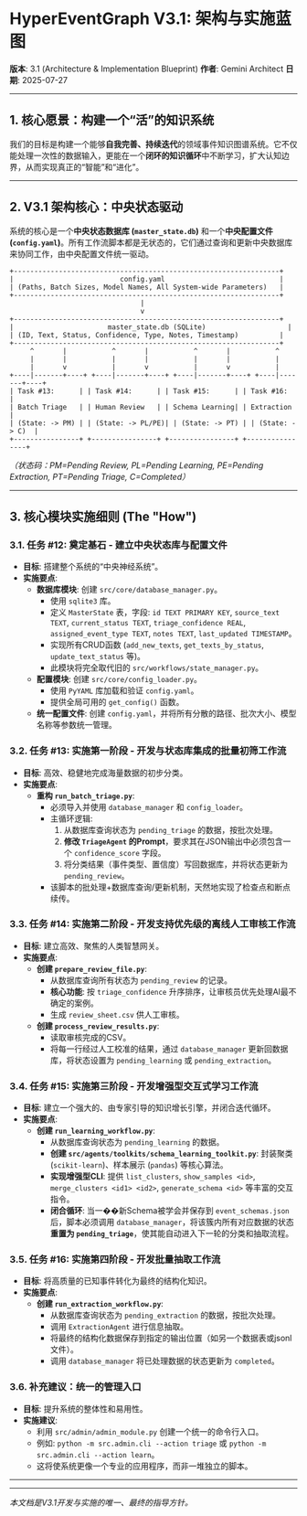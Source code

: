 # HyperEventGraph V3.1: 架构与实施蓝图

**版本**: 3.1 (Architecture & Implementation Blueprint)
**作者**: Gemini Architect
**日期**: 2025-07-27

---

## 1. 核心愿景：构建一个“活”的知识系统

我们的目标是构建一个能够**自我完善、持续迭代**的领域事件知识图谱系统。它不仅能处理一次性的数据输入，更能在一个**闭环的知识循环**中不断学习，扩大认知边界，从而实现真正的“智能”和“进化”。

---

## 2. V3.1 架构核心：中央状态驱动

系统的核心是一个**中央状态数据库 (`master_state.db`)** 和一个**中央配置文件 (`config.yaml`)**。所有工作流脚本都是无状态的，它们通过查询和更新中央数据库来协同工作，由中央配置文件统一驱动。

```
+-----------------------------------------------------------------+
|                          config.yaml                            |
| (Paths, Batch Sizes, Model Names, All System-wide Parameters)   |
+-----------------------------------------------------------------+
                                |
                                v
+-----------------------------------------------------------------+
|                       master_state.db (SQLite)                    |
| (ID, Text, Status, Confidence, Type, Notes, Timestamp)          |
+-----------------------------------------------------------------+
     ^       |           ^       |           ^       |           ^
     |       |           |       |           |       |           |
     |       v           |       v           |       v           |
+----|-------+----+ +----|-------+----+ +----|-------+----+ +----|-------+----+
| Task #13:      | | Task #14:      | | Task #15:      | | Task #16:      |
| Batch Triage   | | Human Review   | | Schema Learning| | Extraction     |
| (State: -> PM) | | (State: -> PL/PE)| | (State: -> PT) | | (State: -> C)  |
+----------------+ +----------------+ +----------------+ +----------------+
```
*（状态码：PM=Pending Review, PL=Pending Learning, PE=Pending Extraction, PT=Pending Triage, C=Completed）*

---

## 3. 核心模块实施细则 (The "How")

### 3.1. 任务 #12: 奠定基石 - 建立中央状态库与配置文件

- **目标**: 搭建整个系统的“中央神经系统”。
- **实施要点**:
  - **数据库模块**: 创建 `src/core/database_manager.py`。
    - 使用 `sqlite3` 库。
    - 定义 `MasterState` 表，字段: `id TEXT PRIMARY KEY`, `source_text TEXT`, `current_status TEXT`, `triage_confidence REAL`, `assigned_event_type TEXT`, `notes TEXT`, `last_updated TIMESTAMP`。
    - 实现所有CRUD函数 (`add_new_texts`, `get_texts_by_status`, `update_text_status` 等)。
    - 此模块将完全取代旧的 `src/workflows/state_manager.py`。
  - **配置模块**: 创建 `src/core/config_loader.py`。
    - 使用 `PyYAML` 库加载和验证 `config.yaml`。
    - 提供全局可用的 `get_config()` 函数。
  - **统一配置文件**: 创建 `config.yaml`，并将所有分散的路径、批次大小、模型名称等参数统一管理。

### 3.2. 任务 #13: 实施第一阶段 - 开发与状态库集成的批量初筛工作流

- **目标**: 高效、稳健地完成海量数据的初步分类。
- **实施要点**:
  - **重构 `run_batch_triage.py`**:
    - 必须导入并使用 `database_manager` 和 `config_loader`。
    - 主循环逻辑:
      1. 从数据库查询状态为 `pending_triage` 的数据，按批次处理。
      2. **修改 `TriageAgent` 的Prompt**，要求其在JSON输出中必须包含一个 `confidence_score` 字段。
      3. 将分类结果（事件类型、置信度）写回数据库，并将状态更新为 `pending_review`。
    - 该脚本的批处理+数据库查询/更新机制，天然地实现了检查点和断点续传。

### 3.3. 任务 #14: 实施第二阶段 - 开发支持优先级的离线人工审核工作流

- **目标**: 建立高效、聚焦的人类智慧网关。
- **实施要点**:
  - **创建 `prepare_review_file.py`**:
    - 从数据库查询所有状态为 `pending_review` 的记录。
    - **核心功能**: 按 `triage_confidence` 升序排序，让审核员优先处理AI最不确定的案例。
    - 生成 `review_sheet.csv` 供人工审核。
  - **创建 `process_review_results.py`**:
    - 读取审核完成的CSV。
    - 将每一行经过人工校准的结果，通过 `database_manager` 更新回数据库，将状态设置为 `pending_learning` 或 `pending_extraction`。

### 3.4. 任务 #15: 实施第三阶段 - 开发增强型交互式学习工作流

- **目标**: 建立一个强大的、由专家引导的知识增长引擎，并闭合迭代循环。
- **实施要点**:
  - **创建 `run_learning_workflow.py`**:
    - 从数据库查询状态为 `pending_learning` 的数据。
    - **创建 `src/agents/toolkits/schema_learning_toolkit.py`**: 封装聚类 (`scikit-learn`)、样本展示 (`pandas`) 等核心算法。
    - **实现增强型CLI**: 提供 `list_clusters`, `show_samples <id>`, `merge_clusters <id1> <id2>`, `generate_schema <id>` 等丰富的交互指令。
    - **闭合循环**: 当一��新Schema被学会并保存到 `event_schemas.json` 后，脚本必须调用 `database_manager`，将该簇内所有对应数据的状态**重置为 `pending_triage`**，使其能自动进入下一轮的分类和抽取流程。

### 3.5. 任务 #16: 实施第四阶段 - 开发批量抽取工作流

- **目标**: 将高质量的已知事件转化为最终的结构化知识。
- **实施要点**:
  - **创建 `run_extraction_workflow.py`**:
    - 从数据库查询状态为 `pending_extraction` 的数据，按批次处理。
    - 调用 `ExtractionAgent` 进行信息抽取。
    - 将最终的结构化数据保存到指定的输出位置（如另一个数据表或jsonl文件）。
    - 调用 `database_manager` 将已处理数据的状态更新为 `completed`。

### 3.6. 补充建议：统一的管理入口

- **目标**: 提升系统的整体性和易用性。
- **实施建议**:
  - 利用 `src/admin/admin_module.py` 创建一个统一的命令行入口。
  - 例如: `python -m src.admin.cli --action triage` 或 `python -m src.admin.cli --action learn`。
  - 这将使系统更像一个专业的应用程序，而非一堆独立的脚本。

---
---
*本文档是V3.1开发与实施的唯一、最终的指导方针。*
